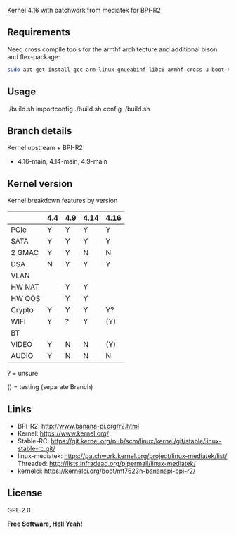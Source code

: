 
Kernel 4.16 with patchwork from mediatek for BPI-R2

## Requirements

Need cross compile tools for the armhf architecture and additional bison and flex-package:
```sh
sudo apt-get install gcc-arm-linux-gnueabihf libc6-armhf-cross u-boot-tools bc make gcc libc6-dev libncurses5-dev libssl-dev bison flex
```

## Usage

  ./build.sh importconfig
  ./build.sh config
  ./build.sh

## Branch details

Kernel upstream + BPI-R2
* 4.16-main, 4.14-main, 4.9-main

## Kernel version

Kernel breakdown features by version

|          | 4.4 | 4.9 | 4.14 | 4.16|
|----------| --- | --- | --- | --- |
| PCIe     |  Y  |  Y  |  Y  |  Y  |
| SATA     |  Y  |  Y  |  Y  |  Y  |
| 2 GMAC   |  Y  |  Y  |  N  |  N  |
| DSA      |  N  |  Y  |  Y  |  Y  |
| VLAN     |     |     |     |     | 
| HW NAT   |     |  Y  |  Y  |     |
| HW QOS   |     |  Y  |  Y  |     |
| Crypto   |  Y  |  Y  |  Y  |  Y?  |
| WIFI     |  Y  |  ?  |  Y  |  (Y)  |
| BT       |     |     |     |     |
| VIDEO    |  Y  |  N  |  N  |  (Y)  |
| AUDIO    |  Y  |  N  |  N  |  N  |

? = unsure

() = testing (separate Branch)


## Links

* BPI-R2: http://www.banana-pi.org/r2.html
* Kernel: https://www.kernel.org/
* Stable-RC: https://git.kernel.org/pub/scm/linux/kernel/git/stable/linux-stable-rc.git/
* linux-mediatek: https://patchwork.kernel.org/project/linux-mediatek/list/ Threaded: http://lists.infradead.org/pipermail/linux-mediatek/
* kernelci: https://kernelci.org/boot/mt7623n-bananapi-bpi-r2/

License
----

GPL-2.0

**Free Software, Hell Yeah!**
